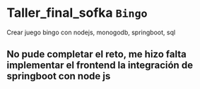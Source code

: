 # Taller_final_sofka `Bingo` 
Crear juego bingo con nodejs, monogodb, springboot, sql

## No pude completar el reto, me hizo falta implementar el frontend la integración de springboot con node js
